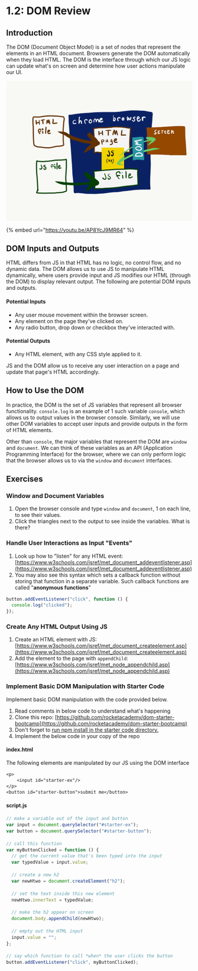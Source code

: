 # 1.2: DOM Review

## Introduction

The DOM (Document Object Model) is a set of nodes that represent the elements in an HTML document. Browsers generate the DOM automatically when they load HTML. The DOM is the interface through which our JS logic can update what's on screen and determine how user actions manipulate our UI.

![](../../.gitbook/assets/IMG_0018.PNG)

{% embed url="https://youtu.be/AP8YcJ9MR64" %}

## DOM Inputs and Outputs

HTML differs from JS in that HTML has no logic, no control flow, and no dynamic data. The DOM allows us to use JS to manipulate HTML dynamically, where users provide input and JS modifies our HTML (through the DOM) to display relevant output. The following are potential DOM inputs and outputs.

#### Potential Inputs

- Any user mouse movement within the browser screen.
- Any element on the page they've clicked on.
- Any radio button, drop down or checkbox they've interacted with.

#### Potential Outputs

- Any HTML element, with any CSS style applied to it.

JS and the DOM allow us to receive any user interaction on a page and update that page's HTML accordingly.

## How to Use the DOM

In practice, the DOM is the set of JS variables that represent all browser functionality. `console.log` is an example of 1 such variable `console`, which allows us to output values in the browser console. Similarly, we will use other DOM variables to accept user inputs and provide outputs in the form of HTML elements.

Other than `console`, the major variables that represent the DOM are `window` and `document`. We can think of these variables as an API (Application Programming Interface) for the browser, where we can only perform logic that the browser allows us to via the `window` and `document` interfaces.

## Exercises

### Window and Document Variables

1. Open the browser console and type `window` and `document`, 1 on each line, to see their values.
2. Click the triangles next to the output to see inside the variables. What is there?

### Handle User Interactions as Input "Events"

1. Look up how to "listen" for any HTML event: [https://www.w3schools.com/jsref/met_document_addeventlistener.asp](https://www.w3schools.com/jsref/met_document_addeventlistener.asp)
2. You may also see this syntax which sets a callback function without storing that function in a separate variable. Such callback functions are called "**anonymous functions**"

```javascript
button.addEventListener("click", function () {
  console.log("clicked");
});
```

### Create Any HTML Output Using JS

1. Create an HTML element with JS: [https://www.w3schools.com/jsref/met_document_createelement.asp](https://www.w3schools.com/jsref/met_document_createelement.asp)
2. Add the element to the page with `appendChild`: [https://www.w3schools.com/jsref/met_node_appendchild.asp](https://www.w3schools.com/jsref/met_node_appendchild.asp)

### Implement Basic DOM Manipulation with Starter Code

Implement basic DOM manipulation with the code provided below.

1. Read comments in below code to understand what's happening
2. Clone this repo: [https://github.com/rocketacademy/dom-starter-bootcamp](https://github.com/rocketacademy/dom-starter-bootcamp)
3. Don't forget to [run npm install in the starter code directory.](../../logistics/required-hardware-and-software.md#eslint-npm-configuration-libraries)
4. Implement the below code in your copy of the repo

#### index.html

The following elements are manipulated by our JS using the DOM interface

```markup
<p>
    <input id="starter-ex"/>
</p>
<button id="starter-button">submit me</button>
```

#### script.js

```javascript
// make a variable out of the input and button
var input = document.querySelector("#starter-ex");
var button = document.querySelector("#starter-button");

// call this function
var myButtonClicked = function () {
  // get the current value that's been typed into the input
  var typedValue = input.value;

  // create a new h2
  var newHtwo = document.createElement("h2");

  // set the text inside this new element
  newHtwo.innerText = typedValue;

  // make the h2 appear on screen
  document.body.appendChild(newHtwo);

  // empty out the HTML input
  input.value = "";
};

// say which function to call *when* the user clicks the button
button.addEventListener("click", myButtonClicked);
```
